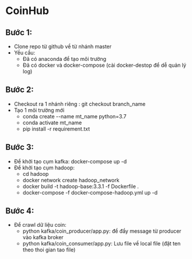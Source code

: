 # CoinHub

## Bước 1:
- Clone repo từ github về từ nhánh master
- Yều cầu: 
    - Đã có anaconda để tạo môi trường
    - Đã có docker và docker-compose (cài docker-destop để dễ quản lý log)

## Bước 2:
- Checkout ra 1 nhánh riêng : git checkout branch_name
- Tạo 1 môi trường mới
    - conda create --name mt_name python=3.7
    - conda activate mt_name
    - pip install -r requirement.txt
## Bước 3:
- Để khởi tạo cụm kafka: docker-compose up -d
- Để khởi tạo cụm hadoop: 
    - cd hadoop
    - docker network create hadoop_network
    - docker build -t hadoop-base:3.3.1 -f Dockerfile .
    - docker-compose -f docker-compose-hadoop.yml up -d

## Bước 4:
- Để crawl dữ liệu coin:
    - python kafka/coin_producer/app.py: để đẩy message từ producer vào kafka broker
    - python kafka/coin_consumer/app.py: Lưu file về local file (đặt ten theo thoi gian tao file)
